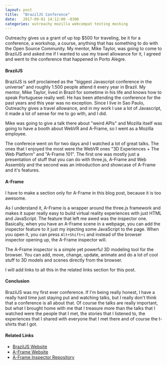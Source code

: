 ```yaml
---
layout: post
title:  "BrazilJS Conference"
date:   2017-09-01 14:12:00 -0300
categories: outreachy mozilla webcompat testing mocking
---
```


Outreachy gives us a grant of up top $500 for traveling, be it for a conference, a workshop, a course, anything that has something to do with the Open Source Community. My mentor, Mike Taylor, was going to come to BrazilJS and asked me if I wanted to use my travel allowance for it, I agreed and went to the conference that happened in Porto Alegre.

#### BrazilJS

BrazilJS is self proclaimed as the "biggest Javascript conference in the universe" and roughly 1.500 people attend it every year in Brazil. My mentor, Mike Taylor, lived in Brazil for sometime in his life and knows how to speak Portuguese really well. He has been attending the conference for the past years and this year was no exception. Since I live in Sao Paulo, Outreachy gives a travel allowance, and in my work I use a lot of Javascript, it made a lot of sense for me to go with, and I did.

Mike was going to give a talk there about "weird APIs" and Mozilla itself was going to have a booth about WebVR and A-Frame, so I went as a Mozilla employee.

The conferece went on for two days and I watched a lot of great talks. The ones that I enjoyed the most were the WebVR ones "3D Experiences + The Web Platform" and "A-Frame 101". The first one was mostly just a presentation of stuff that you can do with three.js, A-Frame and Web Assembly and the second was an introduction and showcase of A-Frame and it's features.

#### A-Frame

I have to make a section only for A-Frame in this blog post, because it is too awesome. 

As I understand it, A-Frame is a wrapper around the three.js framework and makes it super really easy to build virtual reality experiences with just HTML and JavaScript. The feature that left me awed was the inspector one. Basically, when you have an A-Frame scene in a webpage, you can add the inspector feature to it just my injecting some JavaScript to the page. When you open it, you can press `Alt+Shift+i` and instead of the browser inspector opening up, the A-Frame inspector will.

The A-Frame inspector is a simple yet powerful 3D modeling tool for the browser. You can add, move, change, update, animate and do a lot of cool stuff to 3D models and scenes directly from the browser. 

I will add links to all this in the related links section for this post.

#### Conclusion

BrazilJS was my first ever conference. If I'm being really honest, I have a really hard time just staying put and watching talks, but I really don't think that a conference is all about that. Of course the talks are really important, but what I brought home with me that I treasure more than the talks that I watched were the people that I met, the stories that I listened to, the experiences that I shared with everyone that I met there and of course the t-shirts that I got.

#### Related Links

- [BrazilJS Website](https://braziljs.org/conf/)
- [A-Frame Website](https://aframe.io/)
- [A-Frame Inspector Repository](https://github.com/aframevr/aframe-inspector)
